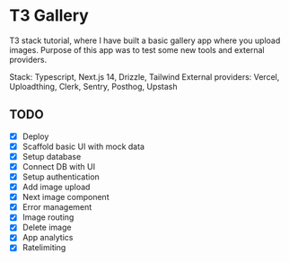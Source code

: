 # T3 Gallery

T3 stack tutorial, where I have built a basic gallery app where you upload images. Purpose of this app was to test some new tools and external providers.

Stack: Typescript, Next.js 14, Drizzle, Tailwind
External providers: Vercel, Uploadthing, Clerk, Sentry, Posthog, Upstash

## TODO

- [x] Deploy
- [x] Scaffold basic UI with mock data
- [x] Setup database
- [x] Connect DB with UI
- [x] Setup authentication
- [x] Add image upload
- [x] Next image component
- [x] Error management
- [x] Image routing
- [x] Delete image
- [x] App analytics
- [x] Ratelimiting
